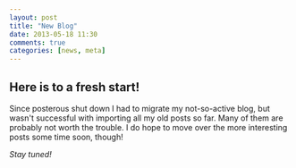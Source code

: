```yaml
---
layout: post
title: "New Blog"
date: 2013-05-18 11:30
comments: true
categories: [news, meta]
---
```


Here is to a fresh start!
---

Since posterous shut down I had to migrate my not-so-active blog, but wasn't successful with importing all my old posts so far. Many of them are probably not worth the trouble. I do hope to move over the more interesting posts some time soon, though!

*Stay tuned!*
